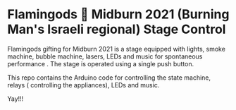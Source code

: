 # Flamingods 🦩 Midburn 2021 (Burning Man's Israeli regional) Stage Control

Flamingods gifting for Midburn 2021 is a stage equipped with lights, smoke machine, bubble machine, lasers, LEDs and music for spontaneous performance .
The stage is operated using a single push button.

This repo contains the Arduino code for controlling the state machine, relays ( controlling the appliances), LEDs and music.

Yay!!!
